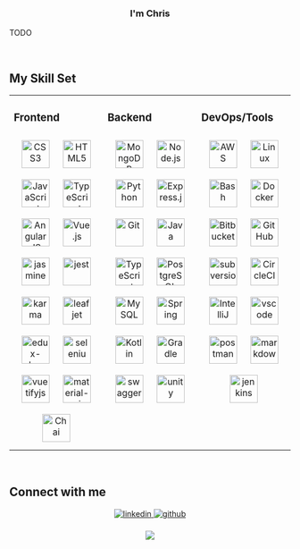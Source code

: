 ### <div align="center">I'm Chris</div>  
  
TODO
  

<br/>  


## My Skill Set  
<table><tr><td valign="top" width="33%">



### Frontend  
<div align="center">  
<img style="margin: 10px" src="https://profilinator.rishav.dev/skills-assets/css3-original-wordmark.svg" alt="CSS3" height="50" />  
<img style="margin: 10px" src="https://profilinator.rishav.dev/skills-assets/html5-original-wordmark.svg" alt="HTML5" height="50" />  
<img style="margin: 10px" src="https://profilinator.rishav.dev/skills-assets/javascript-original.svg" alt="JavaScript" height="50" />  
<img style="margin: 10px" src="https://profilinator.rishav.dev/skills-assets/typescript-original.svg" alt="TypeScript" height="50" />  
<img style="margin: 10px" src="https://profilinator.rishav.dev/skills-assets/angularjs-original.svg" alt="AngularJS" height="50" />  
<img style="margin: 10px" src="https://profilinator.rishav.dev/skills-assets/vuejs-original-wordmark.svg" alt="Vue.js" height="50" />  
<img style="margin: 10px" src="https://cdn.svgporn.com/logos/jasmine.svg" alt="jasmine" height="50" /> 
<img style="margin: 10px" src="https://cdn.svgporn.com/logos/jest.svg" alt="jest" height="50" /> 
<img style="margin: 10px" src="https://cdn.svgporn.com/logos/karma.svg" alt="karma" height="50" /> 
<img style="margin: 10px" src="https://cdn.svgporn.com/logos/leafjet.svg" alt="leafjet" height="50" /> 
<img style="margin: 10px" src="https://cdn.svgporn.com/logos/redux-observable.svg" alt="edux-observable" height="50" /> 
<img style="margin: 10px" src="https://cdn.svgporn.com/logos/selenium.svg" alt="selenium" height="50" /> 
<img style="margin: 10px" src="https://cdn.svgporn.com/logos/vuetifyjs.svg" alt="vuetifyjs" height="50" /> 
<img style="margin: 10px" src="https://cdn.svgporn.com/logos/material-ui.svg" alt="material-ui" height="50" /> 
<img style="margin: 10px" src="https://cdn.svgporn.com/logos/chai.svg" alt="Chai" height="50" />  
 </div>

</td><td valign="top" width="33%">



### Backend  
<div align="center">  
<img style="margin: 10px" src="https://profilinator.rishav.dev/skills-assets/mongodb-original-wordmark.svg" alt="MongoDB" height="50" />  
<img style="margin: 10px" src="https://profilinator.rishav.dev/skills-assets/nodejs-original-wordmark.svg" alt="Node.js" height="50" />  
<img style="margin: 10px" src="https://profilinator.rishav.dev/skills-assets/python-original.svg" alt="Python" height="50" />  
<img style="margin: 10px" src="https://profilinator.rishav.dev/skills-assets/express-original-wordmark.svg" alt="Express.js" height="50" />  
<img style="margin: 10px" src="https://profilinator.rishav.dev/skills-assets/git-scm-icon.svg" alt="Git" height="50" />  
<img style="margin: 10px" src="https://profilinator.rishav.dev/skills-assets/java-original-wordmark.svg" alt="Java" height="50" />  
<img style="margin: 10px" src="https://profilinator.rishav.dev/skills-assets/typescript-original.svg" alt="TypeScript" height="50" />  
<img style="margin: 10px" src="https://profilinator.rishav.dev/skills-assets/postgresql-original-wordmark.svg" alt="PostgreSQL" height="50" />  
<img style="margin: 10px" src="https://profilinator.rishav.dev/skills-assets/mysql-original-wordmark.svg" alt="MySQL" height="50" />  
<img style="margin: 10px" src="https://profilinator.rishav.dev/skills-assets/springio-icon.svg" alt="Spring" height="50" />  
<img style="margin: 10px" src="https://profilinator.rishav.dev/skills-assets/kotlinlang-icon.svg" alt="Kotlin" height="50" />  
<img style="margin: 10px" src="https://cdn.svgporn.com/logos/gradle.svg" alt="Gradle" height="50" />  
<img style="margin: 10px" src="https://cdn.svgporn.com/logos/swagger.svg" alt="swagger" height="50" /> 
<img style="margin: 10px" src="https://cdn.svgporn.com/logos/unity.svg" alt="unity" height="50" /> 
</div>

</td><td valign="top" width="33%">



### DevOps/Tools  
<div align="center">  
<img style="margin: 10px" src="https://cdn.svgporn.com/logos/aws.svg" alt="AWS" height="50" />  
<img style="margin: 10px" src="https://profilinator.rishav.dev/skills-assets/linux-original.svg" alt="Linux" height="50" />  
<img style="margin: 10px" src="https://profilinator.rishav.dev/skills-assets/gnu_bash-icon.svg" alt="Bash" height="50" />  
<img style="margin: 10px" src="https://profilinator.rishav.dev/skills-assets/docker-original-wordmark.svg" alt="Docker" height="50" />  
<img style="margin: 10px" src="https://cdn.svgporn.com/logos/bitbucket.svg" alt="Bitbucket" height="50" />  
<img style="margin: 10px" src="https://cdn.svgporn.com/logos/github.svg" alt="GitHub" height="50" />  
<img style="margin: 10px" src="https://cdn.svgporn.com/logos/subversion.svg" alt="subversion" height="50" /> 
<img style="margin: 10px" src="https://cdn.svgporn.com/logos/circleci.svg" alt="CircleCI" height="50" />  
<img style="margin: 10px" src="https://cdn.svgporn.com/logos/intellij-idea.svg" alt="IntelliJ" height="50" />  
<img style="margin: 10px" src="https://cdn.svgporn.com/logos/visual-studio-code.svg" alt="vscode" height="50" /> 
<img style="margin: 10px" src="https://cdn.svgporn.com/logos/postman.svg" alt="postman" height="50" /> 
<img style="margin: 10px" src="https://cdn.svgporn.com/logos/markdown.svg" alt="markdown" height="50" /> 
  
<img style="margin: 10px" src="https://cdn.svgporn.com/logos/jenkins.svg" alt="jenkins" height="50" />  
  



  
  
</div>

</td></tr></table>  

<br/>  


## Connect with me  
<div align="center">
<a href="https://linkedin.com/in/christian-binder-6045761a0" target="_blank">
<img src=https://img.shields.io/badge/linkedin-%231E77B5.svg?&style=for-the-badge&logo=linkedin&logoColor=white alt=linkedin style="margin-bottom: 5px;" />
</a>
<a href="https://github.com/chrisBinder" target="_blank">
<img src=https://img.shields.io/badge/github-%2324292e.svg?&style=for-the-badge&logo=github&logoColor=white alt=github style="margin-bottom: 5px;" />
</a>  
</div>  
  

<br/>  

<div align="center">
<img src="https://komarev.com/ghpvc/?username=chrisBinder&&style=flat-square" align="center" />
</div>  

<br />
